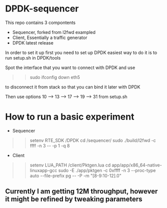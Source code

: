 # DPDK-sequencer

This repo contains 3 compontents 

- Sequencer, forked from l2fwd exampled
- Client, Essentially a traffic generator
- DPDK latest release

In order to set it up first you need to set up DPDK
easiest way to do it is to run setup.sh in DPDK/tools

Spot the interface that you want to connect with DPDK and use 

>> sudo ifconfig down eth5

to disconnect it from stack so that you can bind it later with DPDK

Then use options 10 --> 13 --> 17 --> 19 --> 31 from setup.sh


# How to run a basic experiment

- Sequencer

>> setenv RTE_SDK <git-repo>/DPDK
>> cd <git-repo>/sequencer/
>> sudo ./build/l2fwd -c ffff -n 3 -- -p 1 -q 8

- Client

>> setenv LUA_PATH <git-repo>/client/Pktgen.lua
>> cd app/app/x86_64-native-linuxapp-gcc
>> sudo -E ./app/pktgen -c 0xffff -n 3 --proc-type auto --file-prefix pg -- -P -m "[8-9:10-12].0"

Currently I am getting 12M throughput, however it might be refined by tweaking parameters
--
